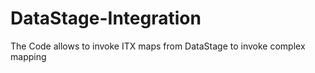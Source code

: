 # DataStage-Integration
The Code allows to invoke ITX maps from DataStage to invoke complex mapping
